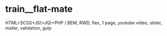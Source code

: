 # train__flat-mate
HTML+SCSS+JS(+JQ)+PHP / BEM, RWD, flex, 1 page, youtube video, slider, mailer, validation, gulp
